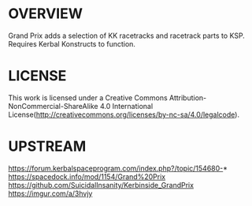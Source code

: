 OVERVIEW
===================================================================================================================
Grand Prix adds a selection of KK racetracks and racetrack parts to KSP. Requires Kerbal Konstructs to function. 


LICENSE
===================================================================================================================
This work is licensed under a Creative Commons Attribution-NonCommercial-ShareAlike 4.0 International License(http://creativecommons.org/licenses/by-nc-sa/4.0/legalcode). 


UPSTREAM
===================================================================================================================
https://forum.kerbalspaceprogram.com/index.php?/topic/154680-*
https://spacedock.info/mod/1154/Grand%20Prix
https://github.com/SuicidalInsanity/Kerbinside_GrandPrix
https://imgur.com/a/3hvjy
